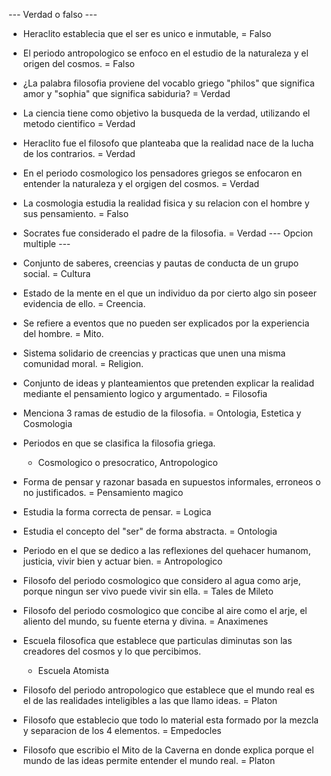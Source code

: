 --- Verdad o falso ---
- Heraclito establecia que el ser es unico e inmutable,
    = Falso

- El periodo antropologico se enfoco en el estudio de la naturaleza y el origen del cosmos.
    = Falso

- ¿La palabra filosofia proviene del vocablo griego "philos" que significa amor y "sophia" que significa sabiduria?
    = Verdad
 
- La ciencia tiene como objetivo la busqueda de la verdad, utilizando el metodo cientifico
    = Verdad
- Heraclito fue el filosofo que planteaba que la realidad nace de la lucha de los contrarios.
    = Verdad
- En el periodo cosmologico los pensadores griegos se enfocaron en entender la naturaleza y el orgigen del cosmos.
    = Verdad

- La cosmologia estudia la realidad fisica y su relacion con el hombre y sus pensamiento.
    = Falso
- Socrates fue considerado el padre de la filosofia.
    = Verdad
--- Opcion multiple ---
- Conjunto de saberes, creencias y pautas de conducta de un grupo social.
    = Cultura
-  Estado de la mente en el que un individuo da por cierto algo sin poseer evidencia de ello.
    = Creencia.
- Se refiere a eventos que no pueden ser explicados por la experiencia del hombre.
    = Mito.
- Sistema solidario de creencias y practicas que unen una misma comunidad moral.
    = Religion.
- Conjunto de ideas y planteamientos que pretenden explicar la realidad mediante el pensamiento  logico y argumentado.
    = Filosofia
- Menciona 3 ramas de estudio de la filosofia.
    = Ontologia, Estetica y Cosmologia
- Periodos en que se clasifica la filosofia griega.
    - Cosmologico o presocratico, Antropologico
- Forma de pensar y razonar basada en supuestos informales, erroneos o no justificados. 
    = Pensamiento magico
- Estudia la forma correcta de pensar.
    = Logica
- Estudia el concepto del "ser" de forma abstracta.
    = Ontologia
- Periodo en el que se dedico a las reflexiones del quehacer humanom, justicia, vivir bien y actuar bien.
    = Antropologico
- Filosofo del periodo cosmologico que considero al agua como arje, porque ningun ser vivo puede vivir sin ella.
    = Tales de Mileto
- Filosofo del periodo cosmologico que concibe al aire como el arje, el aliento del mundo, su fuente eterna y divina.
    = Anaximenes
- Escuela filosofica que establece que particulas diminutas son las creadores del cosmos y lo que percibimos.
    - Escuela Atomista
- Filosofo del periodo antropologico que establece que el mundo real es el de las realidades inteligibles a las que llamo ideas.
    = Platon
- Filosofo que establecio que todo lo material esta formado por la mezcla y separacion de los 4 elementos.
    = Empedocles
- Filosofo que escribio el Mito de la Caverna en donde explica porque el mundo de las ideas permite entender el mundo real.
    = Platon
